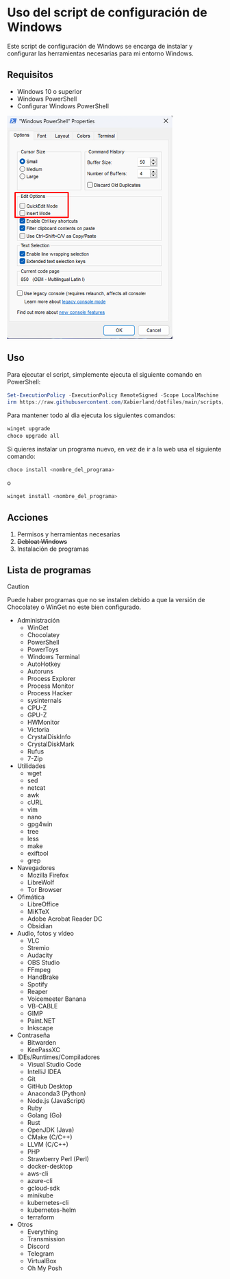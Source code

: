# Uso del script de configuración de Windows

Este script de configuración de Windows se encarga de instalar y configurar las herramientas necesarias para mi entorno Windows.

## Requisitos

- Windows 10 o superior
- Windows PowerShell
- Configurar Windows PowerShell

![PowerShell](.img/image.png)

## Uso

Para ejecutar el script, simplemente ejecuta el siguiente comando en PowerShell:

```powershell
Set-ExecutionPolicy -ExecutionPolicy RemoteSigned -Scope LocalMachine
irm https://raw.githubusercontent.com/Xabierland/dotfiles/main/scripts/windows/setup.ps1 | iex

```

Para mantener todo al dia ejecuta los siguientes comandos:

```powershell
winget upgrade
choco upgrade all

```

Si quieres instalar un programa nuevo, en vez de ir a la web usa el siguiente comando:

```powershell
choco install <nombre_del_programa>

```

o

```powershell
winget install <nombre_del_programa>

```

## Acciones

1. Permisos y herramientas necesarias
2. ~~Debloat Windows~~
3. Instalación de programas

## Lista de programas

> [!Caution]
> Puede haber programas que no se instalen debido a que la versión de Chocolatey o WinGet no este bien configurado.

- Administración
  - WinGet
  - Chocolatey
  - PowerShell
  - PowerToys
  - Windows Terminal
  - AutoHotkey
  - Autoruns
  - Process Explorer
  - Process Monitor
  - Process Hacker
  - sysinternals
  - CPU-Z
  - GPU-Z
  - HWMonitor
  - Victoria
  - CrystalDiskInfo
  - CrystalDiskMark
  - Rufus
  - 7-Zip
- Utilidades
  - wget
  - sed
  - netcat
  - awk
  - cURL
  - vim
  - nano
  - gpg4win
  - tree
  - less
  - make
  - exiftool
  - grep
- Navegadores
  - Mozilla Firefox
  - LibreWolf
  - Tor Browser
- Ofimática
  - LibreOffice
  - MiKTeX
  - Adobe Acrobat Reader DC
  - Obsidian
- Audio, fotos y vídeo
  - VLC
  - Stremio
  - Audacity
  - OBS Studio
  - FFmpeg
  - HandBrake
  - Spotify
  - Reaper
  - Voicemeeter Banana
  - VB-CABLE
  - GIMP
  - Paint.NET
  - Inkscape
- Contraseña
  - Bitwarden
  - KeePassXC
- IDEs/Runtimes/Compiladores
  - Visual Studio Code
  - IntelliJ IDEA
  - Git
  - GitHub Desktop
  - Anaconda3 (Python)
  - Node.js (JavaScript)
  - Ruby
  - Golang (Go)
  - Rust
  - OpenJDK (Java)
  - CMake (C/C++)
  - LLVM (C/C++)
  - PHP
  - Strawberry Perl (Perl)
  - docker-desktop
  - aws-cli
  - azure-cli
  - gcloud-sdk
  - minikube
  - kubernetes-cli
  - kubernetes-helm
  - terraform
- Otros
  - Everything
  - Transmission
  - Discord
  - Telegram
  - VirtualBox
  - Oh My Posh

